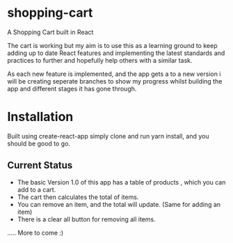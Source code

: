 # shopping-cart
A Shopping Cart built in React 

The cart is working but my aim is to use this as a learning ground to keep adding up to date React features and implementing the latest standards and practices to further and hopefully help others with a similar task. 

As each new feature is implemented, and the app gets a to a new version i will be creating seperate branches to show my progress whilst building the app and different stages it has gone through.

# Installation
Built using create-react-app simply clone and run yarn install, and you should be good to go.

## Current Status
- The basic Version 1.0 of this app has a table of products , which you can add to a cart.
- The cart then calculates the total of items.
- You can remove an item, and the total will update. (Same for adding an item)
- There is a clear all button for removing all items.

..... More to come :)
